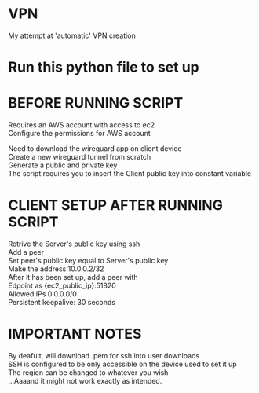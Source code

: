 # VPN
My attempt at 'automatic' VPN creation  

# Run this python file to set up

# BEFORE RUNNING SCRIPT
Requires an AWS account with access to ec2  
Configure the permissions for AWS account  

Need to download the wireguard app on client device  
Create a new wireguard tunnel from scratch  
Generate a public and private key  
The script requires you to insert the Client public key into constant variable  

# CLIENT SETUP AFTER RUNNING SCRIPT  
Retrive the Server's public key using ssh  
Add a peer  
Set peer's public key equal to Server's public key  
Make the address 10.0.0.2/32  
After it has been set up, add a peer with  
Edpoint as {ec2_public_ip}:51820  
Allowed IPs 0.0.0.0/0  
Persistent keepalive: 30 seconds  

# IMPORTANT NOTES
By deafult, will download .pem for ssh into user downloads  
SSH is configured to be only accessible on the device used to set it up  
The region can be changed to whatever you wish  
...Aaaand it might not work exactly as intended.  
